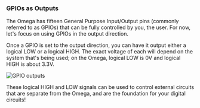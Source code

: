 ### GPIOs as Outputs

The Omega has fifteen General Purpose Input/Output pins (commonly referred to as GPIOs) that can be fully controlled by you, the user. For now, let's focus on using GPIOs in the output direction.

Once a GPIO is set to the output direction, you can have it output either a logical LOW or a logical HIGH. The exact voltage of each will depend on the system that's being used; on the Omega, logical LOW is 0V and logical HIGH is about 3.3V.

<!-- // DONE: IMAGE: descriptive image showing 0V and 3.3V outputs -->
![GPIO outputs](https://raw.githubusercontent.com/OnionIoT/Onion-Docs/master/Omega2/Kit-Guides/img/shared-gpio-out-graph.png)

These logical HIGH and LOW signals can be used to control external circuits that are separate from the Omega, and are the foundation for your digital circuits!

